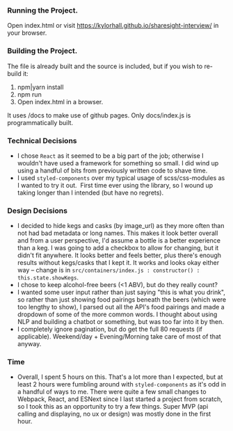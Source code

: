 ### Running the Project.
 Open index.html or visit https://kylorhall.github.io/sharesight-interview/ in your browser.


### Building the Project.
 The file is already built and the source is included, but if you wish to re-build it:
 1. npm|yarn install
 2. npm run
 3. Open index.html in a browser.

 It uses /docs to make use of github pages.  Only docs/index.js is programmatically built.


### Technical Decisions
 - I chose `React` as it seemed to be a big part of the job; otherwise I wouldn't have used a framework for something so small.  I did wind up using a handful of bits from previously written code to shave time.
 - I used `styled-components` over my typical usage of scss/css-modules as I wanted to try it out.  First time ever using the library, so I wound up taking longer than I intended (but have no regrets).


### Design Decisions
 - I decided to hide kegs and casks (by image_url) as they more often than not had bad metadata or long names.  This makes it look better overall and from a user perspective, I'd assume a bottle is a better experience than a keg.  I was going to add a checkbox to allow for changing, but it didn't fit anywhere.  It looks better and feels better, plus there's enough results without kegs/casks that I kept it.  It works and looks okay either way – change is in `src/containers/index.js : constructor() : this.state.showKegs`.
 - I chose to keep alcohol-free beers (<1 ABV), but do they really count?
 - I wanted some user input rather than just saying "this is what you drink", so rather than just showing food pairings beneath the beers (which were too lengthy to show), I parsed out all the API's food pairings and made a dropdown of some of the more common words.  I thought about using NLP and building a chatbot or something, but was too far into it by then.
 - I completely ignore pagination, but do get the full 80 requests (if applicable).  Weekend/day + Evening/Morning take care of most of that anyway.


### Time
 - Overall, I spent 5 hours on this.  That's a lot more than I expected, but at least 2 hours were fumbling around with `styled-components` as it's odd in a handful of ways to me.  There were quite a few small changes to Webpack, React, and ESNext since I last started a project from scratch, so I took this as an opportunity to try a few things.  Super MVP (api calling and displaying, no ux or design) was mostly done in the first hour.
